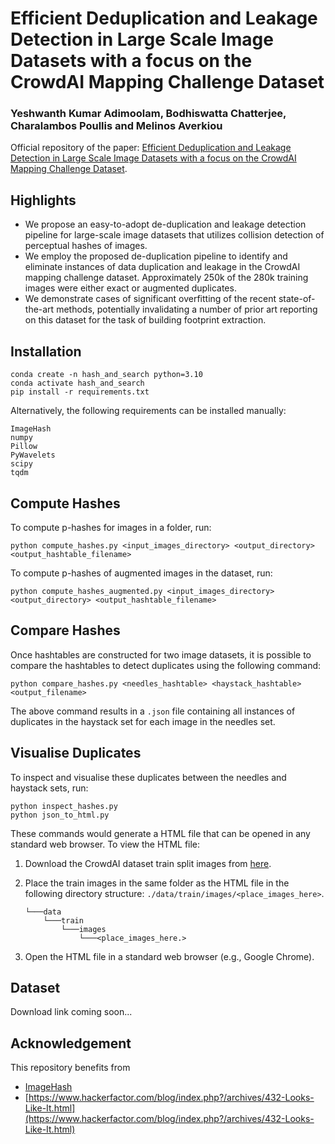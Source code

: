 # Efficient Deduplication and Leakage Detection in Large Scale Image Datasets with a focus on the CrowdAI Mapping Challenge Dataset

### Yeshwanth Kumar Adimoolam, Bodhiswatta Chatterjee, Charalambos Poullis and Melinos Averkiou


Official repository of the paper: [Efficient Deduplication and Leakage Detection in Large Scale Image Datasets with a focus on the CrowdAI Mapping Challenge Dataset](https://arxiv.org/abs/2304.02296v1).


<!-- ## Updates

April 13, 2023 - We release a data inspection web interface to manually inspect the extend of data leakage and duplication in the CrowdAI Mapping Challenge dataset. The web interface can be found at [datainspector.app](https://datainspector.app/) -->


## Highlights
- We propose an easy-to-adopt de-duplication and leakage detection pipeline for large-scale image datasets that utilizes collision detection of perceptual hashes of images.
- We employ the proposed de-duplication pipeline to identify and eliminate instances of data duplication and leakage in the CrowdAI mapping challenge dataset. Approximately 250k of the 280k training images were either exact or augmented duplicates.
- We demonstrate cases of significant overfitting of the recent state-of-the-art methods, potentially invalidating a number of prior art reporting on this dataset for the task of building footprint extraction.

## Installation

```
conda create -n hash_and_search python=3.10
conda activate hash_and_search
pip install -r requirements.txt
```
Alternatively, the following requirements can be installed manually:
```
ImageHash
numpy
Pillow
PyWavelets
scipy
tqdm
```

## Compute Hashes
To compute p-hashes for images in a folder, run:

```
python compute_hashes.py <input_images_directory> <output_directory> <output_hashtable_filename>
```

To compute p-hashes of augmented images in the dataset, run:
```
python compute_hashes_augmented.py <input_images_directory> <output_directory> <output_hashtable_filename>
```

## Compare Hashes
Once hashtables are constructed for two image datasets, it is possible to compare the hashtables to detect duplicates using the following command:
```
python compare_hashes.py <needles_hashtable> <haystack_hashtable> <output_filename>
```
The above command results in a `.json` file containing all instances of duplicates in the haystack set for each image in the needles set.

## Visualise Duplicates
To inspect and visualise these duplicates between the needles and haystack sets, run:

```
python inspect_hashes.py
python json_to_html.py
```
These commands would generate a HTML file that can be opened in any standard web browser. To view the HTML file:

1. Download the CrowdAI dataset train split images from [here](https://www.aicrowd.com/challenges/mapping-challenge/dataset_files).
2. Place the train images in the same folder as the HTML file in the following directory structure: `./data/train/images/<place_images_here>`.
    ```
    └───data
        └───train
            └───images
                └───<place_images_here.>
    ```

3. Open the HTML file in a standard web browser (e.g., Google Chrome).

## Dataset

Download link coming soon...
<!-- Download the deduplicated and corrected subset of the CrowdAI dataset [here](). -->

<!-- ## Citation
If you find our work useful in your research, please consider citing:
```

``` -->

## Acknowledgement
This repository benefits from
- [ImageHash](https://github.com/JohannesBuchner/imagehash)
- [https://www.hackerfactor.com/blog/index.php?/archives/432-Looks-Like-It.html](https://www.hackerfactor.com/blog/index.php?/archives/432-Looks-Like-It.html)
<!-- - [hawp](https://github.com/cherubicXN/hawp) -->
<!-- - [hawp](https://github.com/cherubicXN/hawp) -->
<!-- - [hawp](https://github.com/cherubicXN/hawp) -->
<!-- - [hawp](https://github.com/cherubicXN/hawp) -->
